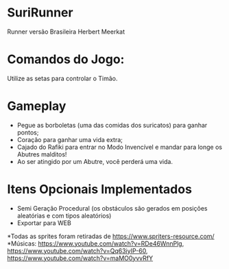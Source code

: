 # SuriRunner
Runner versão Brasileira Herbert Meerkat

# Comandos do Jogo:
  Utilize as setas para controlar o Timão.

# Gameplay

* Pegue as borboletas (uma das comidas dos suricatos) para ganhar pontos;
* Coração para ganhar uma vida extra;
* Cajado do Rafiki para entrar no Modo Invencível e mandar para longe os Abutres malditos!
* Ao ser atingido por um Abutre, você perderá uma vida.


# Itens Opcionais Implementados

* Semi Geração Procedural (os obstáculos são gerados em posições aleatórias e com tipos aleatórios)
* Exportar para WEB


*Todas as sprites foram retiradas de https://www.spriters-resource.com/
*Músicas: https://www.youtube.com/watch?v=RDe46WnnPlg, https://www.youtube.com/watch?v=Qq63iyIP-60, https://www.youtube.com/watch?v=maMO0yvvRfY
